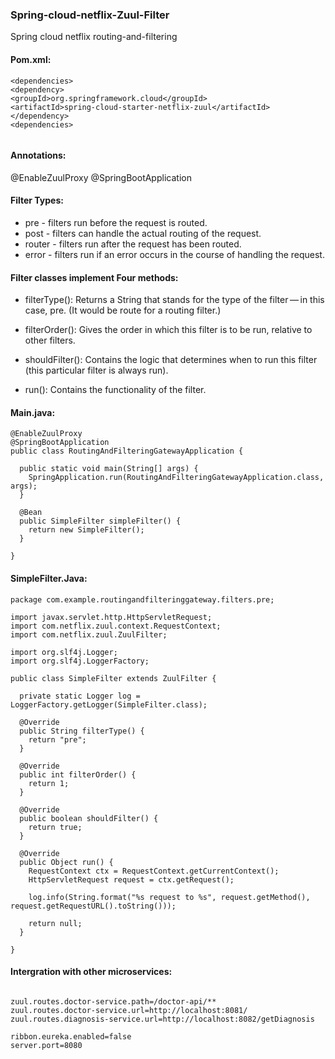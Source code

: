 ### Spring-cloud-netflix-Zuul-Filter

Spring cloud netflix routing-and-filtering

#### Pom.xml:

```
<dependencies>
<dependency>
<groupId>org.springframework.cloud</groupId>
<artifactId>spring-cloud-starter-netflix-zuul</artifactId>
</dependency>
<dependencies>
    
```

#### Annotations:

@EnableZuulProxy
@SpringBootApplication

#### Filter Types:

* pre - filters run before the request is routed.
* post - filters can handle the actual routing of the request.
* router - filters run after the request has been routed.
* error - filters run if an error occurs in the course of handling the request.

#### Filter classes implement Four methods:

* filterType(): Returns a String that stands for the type of the filter — in this case, pre. (It would be route for a routing filter.)

* filterOrder(): Gives the order in which this filter is to be run, relative to other filters.

* shouldFilter(): Contains the logic that determines when to run this filter (this particular filter is always run).

* run(): Contains the functionality of the filter.


#### Main.java:

```
@EnableZuulProxy
@SpringBootApplication
public class RoutingAndFilteringGatewayApplication {

  public static void main(String[] args) {
    SpringApplication.run(RoutingAndFilteringGatewayApplication.class, args);
  }

  @Bean
  public SimpleFilter simpleFilter() {
    return new SimpleFilter();
  }

}

```
#### SimpleFilter.Java:

```
package com.example.routingandfilteringgateway.filters.pre;

import javax.servlet.http.HttpServletRequest;
import com.netflix.zuul.context.RequestContext;
import com.netflix.zuul.ZuulFilter;

import org.slf4j.Logger;
import org.slf4j.LoggerFactory;

public class SimpleFilter extends ZuulFilter {

  private static Logger log = LoggerFactory.getLogger(SimpleFilter.class);

  @Override
  public String filterType() {
    return "pre";
  }

  @Override
  public int filterOrder() {
    return 1;
  }

  @Override
  public boolean shouldFilter() {
    return true;
  }

  @Override
  public Object run() {
    RequestContext ctx = RequestContext.getCurrentContext();
    HttpServletRequest request = ctx.getRequest();

    log.info(String.format("%s request to %s", request.getMethod(), request.getRequestURL().toString()));

    return null;
  }

}

```

#### Intergration with other microservices:

```

zuul.routes.doctor-service.path=/doctor-api/**
zuul.routes.doctor-service.url=http://localhost:8081/
zuul.routes.diagnosis-service.url=http://localhost:8082/getDiagnosis

ribbon.eureka.enabled=false
server.port=8080


```
